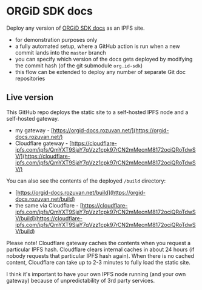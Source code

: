 # ORGiD SDK docs

Deploy any version of [ORGiD SDK docs](https://github.com/windingtree/org.id-sdk) as an IPFS site.

- for demonstration purposes only
- a fully automated setup, where a GitHub action is run when a new commit lands into the `master` branch
- you can specify which version of the docs gets deployed by modifying the commit hash (of the git submodule `org.id-sdk`)
- this flow can be extended to deploy any number of separate Git doc repositories

## Live version

This GitHub repo deploys the static site to a self-hosted IPFS node and a self-hosted gateway.

- my gateway - [https://orgid-docs.rozuvan.net/](https://orgid-docs.rozuvan.net/)
- Cloudflare gateway - [https://cloudflare-ipfs.com/ipfs/QmYXT9SjaY7qVzz1cpk97rCN2mMecnM8172ociQRoTdwSV/](https://cloudflare-ipfs.com/ipfs/QmYXT9SjaY7qVzz1cpk97rCN2mMecnM8172ociQRoTdwSV/)

You can also see the contents of the deployed `/build` directory:

- [https://orgid-docs.rozuvan.net/build](https://orgid-docs.rozuvan.net/build)
- the same via Cloudflare - [https://cloudflare-ipfs.com/ipfs/QmYXT9SjaY7qVzz1cpk97rCN2mMecnM8172ociQRoTdwSV/build](https://cloudflare-ipfs.com/ipfs/QmYXT9SjaY7qVzz1cpk97rCN2mMecnM8172ociQRoTdwSV/build)

Please note! Cloudflare gateway caches the contents when you request a particular IPFS hash. Cloudflare clears internal caches in about 24 hours (if nobody requests that particular IPFS hash again). When there is no cached content, Cloudflare can take up to 2-3 minutes to fully load the static site.

I think it's important to have your own IPFS node running (and your own gateway) because of unpredictability of 3rd party services.
